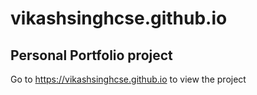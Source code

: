 # vikashsinghcse.github.io
## Personal Portfolio project

Go to https://vikashsinghcse.github.io to view the project
